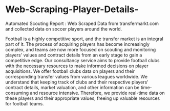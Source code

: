 # Web-Scraping-Player-Details-
Automated Scouting Report : Web Scraped Data from transfermarkt.com and collected data on soccer players around the world.

Football is a highly competitive sport, and the transfer market is an integral part of it. The process of acquiring players has become increasingly complex, and teams are now more focused on scouting and monitoring players' values and contract details from an early stage to gain a competitive edge. Our consultancy service aims to provide football clubs with the necessary resources to make informed decisions on player acquisitions.
We offer football clubs data on players and their corresponding transfer values from various leagues worldwide. We understand that keeping track of clubs and their respective players' contract details, market valuation, and other information can be time-consuming and resource intensive. Therefore, we provide real-time data on these players and their appropriate values, freeing up valuable resources for football teams.
